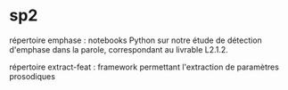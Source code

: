 # sp2

répertoire emphase : notebooks Python sur notre étude de détection d'emphase dans la parole, correspondant au livrable L2.1.2. 

répertoire extract-feat : framework permettant l'extraction de paramètres prosodiques
